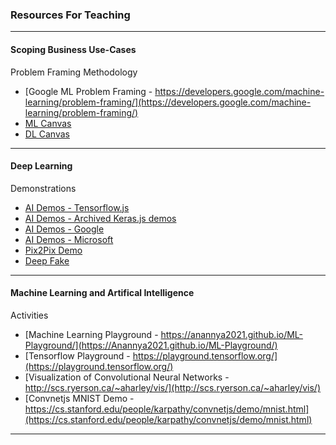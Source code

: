 ### Resources For Teaching

---

#### Scoping Business Use-Cases 
Problem Framing Methodology

* [Google ML Problem Framing - https://developers.google.com/machine-learning/problem-framing/](https://developers.google.com/machine-learning/problem-framing/)
* [ML Canvas](http://www.louisdorard.com/ml-canvas/)
* [DL Canvas](https://medium.com/intuitionmachine/introducing-the-deep-learning-canvas-a2e80a998f11)

---

#### Deep Learning
Demonstrations

* [AI Demos - Tensorflow.js](https://www.tensorflow.org/js/demos/)
* [AI Demos - Archived Keras.js demos](https://peterleong.github.io/keras-js/)
* [AI Demos - Google](https://experiments.withgoogle.com/collection/ai)
* [AI Demos - Microsoft](https://aidemos.microsoft.com/)
* [Pix2Pix Demo](https://affinelayer.com/pixsrv/)
* [Deep Fake](https://thispersondoesnotexist.com/)

---

#### Machine Learning and Artifical Intelligence 
Activities


* [Machine Learning Playground - https://anannya2021.github.io/ML-Playground/](https://Anannya2021.github.io/ML-Playground/)
* [Tensorflow Playground - https://playground.tensorflow.org/](https://playground.tensorflow.org/)
* [Visualization of Convolutional Neural Networks - http://scs.ryerson.ca/~aharley/vis/](http://scs.ryerson.ca/~aharley/vis/)
* [Convnetjs MNIST Demo - https://cs.stanford.edu/people/karpathy/convnetjs/demo/mnist.html](https://cs.stanford.edu/people/karpathy/convnetjs/demo/mnist.html)

---
